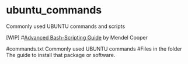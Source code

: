 # ubuntu_commands
Commonly used UBUNTU commands and scripts

[WIP]
#[Advanced Bash-Scripting Guide](./abs-guide-new.pdf)
by Mendel Cooper

#commands.txt
Commonly used UBUNTU commands
#Files in the folder 
The guide to install that package or software.
